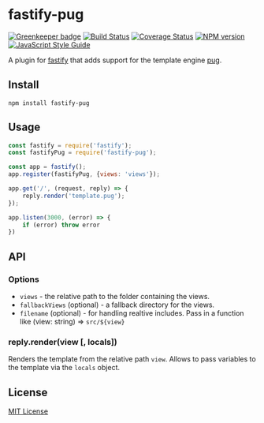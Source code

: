 # fastify-pug

[![Greenkeeper badge](https://badges.greenkeeper.io/SerayaEryn/fastify-pug.svg)](https://greenkeeper.io/)
[![Build Status](https://travis-ci.org/SerayaEryn/fastify-pug.svg?branch=master)](https://travis-ci.org/SerayaEryn/fastify-pug)
[![Coverage Status](https://coveralls.io/repos/github/SerayaEryn/fastify-pug/badge.svg?branch=master)](https://coveralls.io/github/SerayaEryn/fastify-pug?branch=master)
[![NPM version](https://img.shields.io/npm/v/fastify-pug.svg?style=flat)](https://www.npmjs.com/package/fastify-pug)
[![JavaScript Style Guide](https://img.shields.io/badge/code_style-standard-brightgreen.svg)](https://standardjs.com)

A plugin for [fastify](http://fastify.io/) that adds support for the template engine [pug](https://pugjs.org).

## Install

```
npm install fastify-pug
```

## Usage

```js
const fastify = require('fastify');
const fastifyPug = require('fastify-pug');

const app = fastify();
app.register(fastifyPug, {views: 'views'});

app.get('/', (request, reply) => {
	reply.render('template.pug');
});

app.listen(3000, (error) => {
	if (error) throw error
})
```

## API

### Options
* `views` - the relative path to the folder containing the views.
* `fallbackViews` (optional) - a fallback directory for the views.
* `filename` (optional) - for handling realtive includes. Pass in a function like (view: string) => `src/${view}`
### reply.render(view [, locals])
Renders the template from the relative path `view`. Allows to pass variables to the template via the `locals` object.

## License

[MIT License](./LICENSE)
